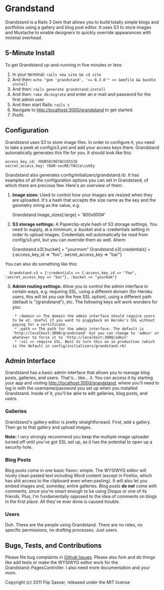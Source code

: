 # Grandstand

Grandstand is a Rails 3 Gem that allows you to build totally simple blogs and portfolios using a gallery and blog post editor. It uses S3 to store images and
Mustache to enable designers to quickly override appearances with minimal overhead.

## 5-Minute Install

To get Grandstand up-and-running in five minutes or less:

1. In your terminal: `rails new site && cd site`
2. And then: `echo "gem 'grandstand', '>= 0.3.0'" >> Gemfile && bundle install`
3. And then: `rails generate grandstand:install`
4. And then: `rake db:migrate` and enter an e-mail and password for the first admin user
5. And then start Rails: `rails s`
6. Navigate to [http://localhost:3000/grandstand](http://localhost:3000/grandstand) to get started.
7. Profit.

## Configuration

Grandstand uses S3 to store image files. In order to configure it, you need to take a peek at config/s3.yml and add your access keys there. Grandstand automatically generates this file for you. It should look like this:

	access_key_id: YOURSECRETACCESSID
	secret_access_key: YOUR-secRE/TACCe\ssKEy

Grandstand also generates config/initializers/grandstand.rb. It has examples of all the configuration options you can set in Grandstand, of which there are precious few. Here's an overview of them:

1. **Image sizes:** Used to control how your images are resized when they are uploaded. It's a hash
  that accepts the size name as the key and the geometry string as the value, e.g.

      Grandstand.image_sizes[:large] = '800x600#'

2. **S3 storage settings:** A Paperclip-style hash of S3 storage settings. You need to supply, at a
  minimum, a :bucket and a :credentials setting in order to upload images. Credentials will automatically
  be read from config/s3.yml, but you can override them as well. Ahem:

      Grandstand.s3[:bucket] = "yourmom"
      Grandstand.s3[:credentials] = {:access_key_id => "foo", :secret_access_key => "bar"}

  You can also do something like this:

      Grandstand.s3 = {:credentials => {:access_key_id => "foo", :secret_access_key => "bar"}, :bucket => "yourmom"}

3. **Admin routing settings:** Allow you to control the admin interface in certain ways, e.g. requiring SSL, using a
  different domain (for Heroku users, this will let you use the free SSL option), using a different path (default is
  "/grandstand"), etc. The following keys will work wonders for you:

		* :domain => The domain the admin interface should require users to be at. Useful if you want to piggyback on Heroku's SSL without paying for a certificate.
		* :path => The path for the admin interface. The default is 'http://localhost:3000/grandstand' but you can change to 'admin' or whatever to force it to 'http://localhost:3000/admin'
		* :ssl => require SSL. Best to turn this on in production (which is the default in config/initializers/grandstand.rb)

## Admin Interface

Grandstand has a basic admin interface that allows you to manage blog posts, galleries, and users. That's... like... it. You can access it by starting your app and visiting [http://localhost:3000/grandstand](http://localhost:3000/grandstand), where you'll need to log in with the username/password you set up when you installed Grandstand. Inside of it, you'll be able to edit galleries, blog posts, and users.

### Galleries

Grandstand's gallery editor is pretty straightforward. First, add a gallery. Then go to that gallery and upload images.

**Note:** I *very* strongly recommend you keep the multiple image uploader turned off until you've got SSL set up, as it has the potential to open up a security hole.

### Blog Posts

Blog posts come in one basic flavor: simple. The WYSIWYG editor will nicely clean pasted text including Word content (except in Firefox, which has shit access to the clipboard even when pasting). It will also let you embed images and, someday, entire galleries. Blog posts ***do not*** come with comments, since you're smart enough to be using Disqus or one of its friends. Plus, I'm fundamentally opposed to the idea of comments on blogs in the first place. All they've ever done is caused trouble.

### Users

Duh. These are the people using Grandstand. There are no roles, no specific permissions, no drafting processes. Just users.

## Bugs, Tests, and Contributions

Please file bug complaints in [Github Issues](http://github.com/flipsasser/grandstand/issues). Please also fork and do things like add tests or make the WYSIWYG editor work for the Grandstand::PagesController. I also need more documentation and your mom.


Copyright (c) 2011 Flip Sasser, released under the MIT license
